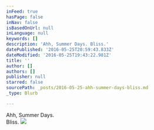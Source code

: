```yaml
---
inFeed: true
hasPage: false
inNav: false
isBasedOnUrl: null
inLanguage: null
keywords: []
description: 'Ahh, Summer Days. Bliss.'
datePublished: '2016-05-25T20:59:43.833Z'
dateModified: '2016-05-25T19:43:22.981Z'
title: ''
author: []
authors: []
publisher: null
starred: false
sourcePath: _posts/2016-05-25-ahh-summer-days-bliss.md
_type: Blurb

---
```

Ahh, Summer Days.  
Bliss.
![](https://the-grid-user-content.s3-us-west-2.amazonaws.com/c9daaa79-ecca-466a-ad13-ff54d439c267.jpg)